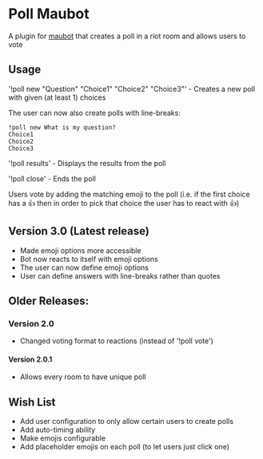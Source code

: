 # Poll Maubot
A plugin for [maubot](https://github.com/maubot/maubot) that creates a poll in a riot room and allows users to vote

## Usage
'!poll new  "Question" "Choice1" "Choice2" "Choice3"' - Creates a new poll with given (at least 1) choices

The user can now also create polls with line-breaks:
```
!poll new What is my question?
Choice1
Choice2
Choice3
```

'!poll results' - Displays the results from the poll

'!poll close' - Ends the poll

Users vote by adding the matching emoji to the poll (i.e. if the first choice has a :thumbsup: then in order to pick that choice the user has to react with :thumbsup:)

## Version 3.0 (Latest release)
 - Made emoji options more accessible
 - Bot now reacts to itself with emoji options
 - The user can now define emoji options
 - User can define answers with line-breaks rather than quotes


## Older Releases:

### Version 2.0
 - Changed voting format to reactions (instead of '!poll vote')

#### Version 2.0.1
 - Allows every room to have unique poll


## Wish List
- Add user configuration to only allow certain users to create polls
- Add auto-timing ability
- Make emojis configurable
- Add placeholder emojis on each poll (to let users just click one)
